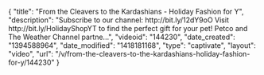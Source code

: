 {
    "title": "From the Cleavers to the Kardashians - Holiday Fashion for Y",
    "description": "Subscribe to our channel: http:\/\/bit.ly\/12dY9oO Visit http:\/\/bit.ly\/HolidayShopYT to find the perfect gift for your pet! Petco and The Weather Channel partne...",
    "videoid": "144230",
    "date_created": "1394588964",
    "date_modified": "1418181168",
    "type": "captivate",
    "layout": "video",
    "url": "\/v\/from-the-cleavers-to-the-kardashians-holiday-fashion-for-y\/144230"
}
